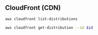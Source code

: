 CloudFront (CDN)
-

````sh
aws cloudfront list-distributions

aws cloudfront get-distribution --id $id
````

